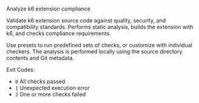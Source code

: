 Analyze k6 extension compliance

Validate k6 extension source code against quality, security, and compatibility standards.
Performs static analysis, builds the extension with k6, and checks compliance requirements.

Use presets to run predefined sets of checks, or customize with individual checkers.
The analysis is performed locally using the source directory contents and Git metadata.

Exit Codes:
  - `0`   All checks passed
  - `1`   Unexpected execution error
  - `2`   One or more checks failed
